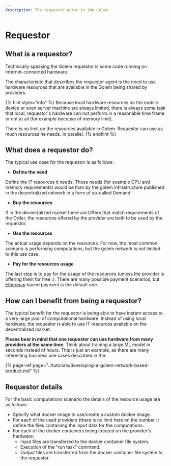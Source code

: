 ```yaml
---
description: The requestor actor in the Golem
---
```


# Requestor

## What is a requestor?

Technically speaking the Golem requestor is some code running on Internet-connected hardware.

The characteristic that describes the requestor agent is the need to use hardware resources that are available in the Golem being shared by providers. 

{% hint style="info" %}
Because local hardware resources on the mobile device or even server machine are always limited, there is always some task that local, requestor's hardware can not perform in a reasonable time frame or not at all \(for example becouse of memory limit\).

There is no limit on the resources available in Golem. Requestor can use as much resources he needs.  In parallel.
{% endhint %}



## What does a requestor do?

The typical use case for the requestor is as follows:

* **Define the need**

Define the IT resources it needs. Those needs \(for example CPU and memory requirements\) would be than by the golem infrastructure published in the decentralized network in a form of so-called Demand. 

* **Buy the resources**

If in the decentralized market there are Offers that match requirements of the Order, the resources offered by the provider are both to be used by the requestor.

* **Use the resources**

The actual usage depends on the resources. For now, the most common scenario is performing computations, but the golem network is not limited to this use case.

* **Pay for the resources usage**

The last step is to pay for the usage of the resources \(unless the provider is offering them for free :\). There are many possible payment scenarios, but [Ethereum](https://ethereum.org/) based payment is the default one.

## How can I benefit from being a requestor?

The typical benefit for the requestor is being able to have instant access to a very large pool of computational hardware.  Instead of using local hardware, the requestor is able to use IT resources available on the decentralized market. 

**Please bear in mind that one requestor can use hardware from many providers at the same time.** Think about training a large ML model in seconds instead of hours. This is just an example, as there are many interesting business use cases described in the:

{% page-ref page="../tutorials/developing-a-golem-network-based-product.md" %}

## Requestor details

For the basic computations scenario the details of the resource usage are as follows:

* Specify what docker image to use/create a custom docker image.
* For each of the used providers \(there is no limit here on the number :\) define the files containing the input data for the computations.
* For each of the docker containers being created on the provider's hardware:
  * Input files are transferred to the docker container file system.
  * Execution of the "run task" command.
  * Output files are transferred from the docker container file system to the requestor.

